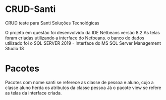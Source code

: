 # CRUD-Santi
 CRUD teste para Santi Soluções Tecnológicas

 O projeto em questão foi desenvolvido da IDE Netbeans versão 8.2
 As telas foram criadas utilizando a interface do Netbeans.
 o banco de dados utilizado foi o SQL SERVER 2019 - Interface do  MS SQL Server Management Studio 18


 # Pacotes
Pacotes com nome santi se referece as classe de pessoa e aluno, cujo a classe aluno herda os atributos da classe pessoa
Já o pacote view se refere as telas da interface criada.
